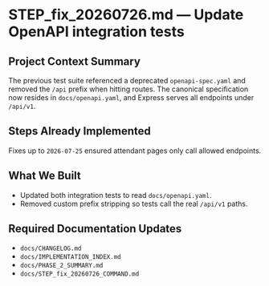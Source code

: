 # STEP_fix_20260726.md — Update OpenAPI integration tests

## Project Context Summary
The previous test suite referenced a deprecated `openapi-spec.yaml` and removed the `/api` prefix when hitting routes. The canonical specification now resides in `docs/openapi.yaml`, and Express serves all endpoints under `/api/v1`.

## Steps Already Implemented
Fixes up to `2026-07-25` ensured attendant pages only call allowed endpoints.

## What We Built
- Updated both integration tests to read `docs/openapi.yaml`.
- Removed custom prefix stripping so tests call the real `/api/v1` paths.

## Required Documentation Updates
- `docs/CHANGELOG.md`
- `docs/IMPLEMENTATION_INDEX.md`
- `docs/PHASE_2_SUMMARY.md`
- `docs/STEP_fix_20260726_COMMAND.md`
